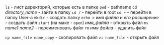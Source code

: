 `ls` - лист деректорий, которые есть в папке
`pwd` - pathname
`cd` *directory_name* - зайти в папку
`cd /` - перейти в root
`cd ~` - перейти в папку User-a
`mkdir` - создать папку
`echo >` *имя файла и его расширение* - создать файл
`start` (на маке - `open`) *имя_файла* - открыть файл
`mv` *name1* *name2* - переименовать файл
`rm` *имя файла* - удалить файл

`cp name_file name_copy` - скопировать файл
`vi name_file` - открыть файл

